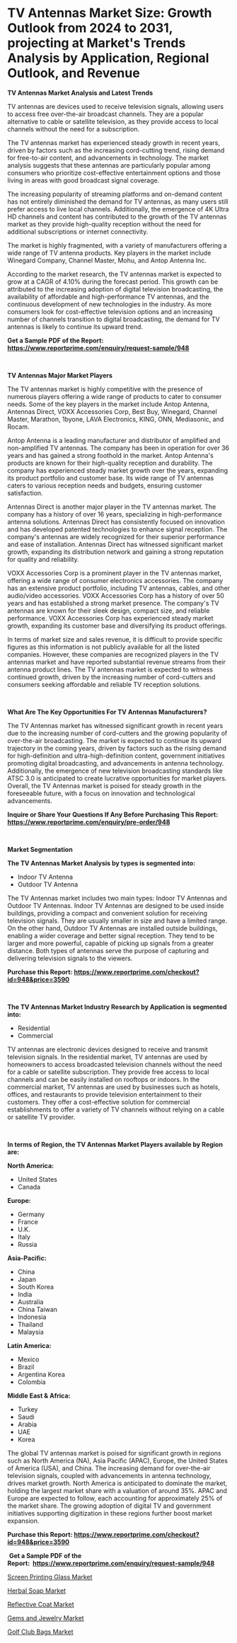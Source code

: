 <p><h1>TV Antennas Market Size: Growth Outlook from 2024 to 2031, projecting at Market's Trends Analysis by Application, Regional Outlook, and Revenue</h1></p><p><strong>TV Antennas Market Analysis and Latest Trends</strong></p>
<p><p>TV antennas are devices used to receive television signals, allowing users to access free over-the-air broadcast channels. They are a popular alternative to cable or satellite television, as they provide access to local channels without the need for a subscription.</p><p>The TV antennas market has experienced steady growth in recent years, driven by factors such as the increasing cord-cutting trend, rising demand for free-to-air content, and advancements in technology. The market analysis suggests that these antennas are particularly popular among consumers who prioritize cost-effective entertainment options and those living in areas with good broadcast signal coverage.</p><p>The increasing popularity of streaming platforms and on-demand content has not entirely diminished the demand for TV antennas, as many users still prefer access to live local channels. Additionally, the emergence of 4K Ultra HD channels and content has contributed to the growth of the TV antennas market as they provide high-quality reception without the need for additional subscriptions or internet connectivity.</p><p>The market is highly fragmented, with a variety of manufacturers offering a wide range of TV antenna products. Key players in the market include Winegard Company, Channel Master, Mohu, and Antop Antenna Inc.</p><p>According to the market research, the TV antennas market is expected to grow at a CAGR of 4.10% during the forecast period. This growth can be attributed to the increasing adoption of digital television broadcasting, the availability of affordable and high-performance TV antennas, and the continuous development of new technologies in the industry. As more consumers look for cost-effective television options and an increasing number of channels transition to digital broadcasting, the demand for TV antennas is likely to continue its upward trend.</p></p>
<p><strong>Get a Sample PDF of the Report:&nbsp; <a href="https://www.reportprime.com/enquiry/request-sample/948">https://www.reportprime.com/enquiry/request-sample/948</a></strong></p>
<p>&nbsp;</p>
<p><strong>TV Antennas Major Market Players</strong></p>
<p><p>The TV antennas market is highly competitive with the presence of numerous players offering a wide range of products to cater to consumer needs. Some of the key players in the market include Antop Antenna, Antennas Direct, VOXX Accessories Corp, Best Buy, Winegard, Channel Master, Marathon, 1byone, LAVA Electronics, KING, ONN, Mediasonic, and Rocam. </p><p>Antop Antenna is a leading manufacturer and distributor of amplified and non-amplified TV antennas. The company has been in operation for over 36 years and has gained a strong foothold in the market. Antop Antenna's products are known for their high-quality reception and durability. The company has experienced steady market growth over the years, expanding its product portfolio and customer base. Its wide range of TV antennas caters to various reception needs and budgets, ensuring customer satisfaction.</p><p>Antennas Direct is another major player in the TV antennas market. The company has a history of over 16 years, specializing in high-performance antenna solutions. Antennas Direct has consistently focused on innovation and has developed patented technologies to enhance signal reception. The company's antennas are widely recognized for their superior performance and ease of installation. Antennas Direct has witnessed significant market growth, expanding its distribution network and gaining a strong reputation for quality and reliability.</p><p>VOXX Accessories Corp is a prominent player in the TV antennas market, offering a wide range of consumer electronics accessories. The company has an extensive product portfolio, including TV antennas, cables, and other audio/video accessories. VOXX Accessories Corp has a history of over 50 years and has established a strong market presence. The company's TV antennas are known for their sleek design, compact size, and reliable performance. VOXX Accessories Corp has experienced steady market growth, expanding its customer base and diversifying its product offerings.</p><p>In terms of market size and sales revenue, it is difficult to provide specific figures as this information is not publicly available for all the listed companies. However, these companies are recognized players in the TV antennas market and have reported substantial revenue streams from their antenna product lines. The TV antennas market is expected to witness continued growth, driven by the increasing number of cord-cutters and consumers seeking affordable and reliable TV reception solutions.</p></p>
<p>&nbsp;</p>
<p><strong>What Are The Key Opportunities For TV Antennas Manufacturers?</strong></p>
<p><p>The TV Antennas market has witnessed significant growth in recent years due to the increasing number of cord-cutters and the growing popularity of over-the-air broadcasting. The market is expected to continue its upward trajectory in the coming years, driven by factors such as the rising demand for high-definition and ultra-high-definition content, government initiatives promoting digital broadcasting, and advancements in antenna technology. Additionally, the emergence of new television broadcasting standards like ATSC 3.0 is anticipated to create lucrative opportunities for market players. Overall, the TV Antennas market is poised for steady growth in the foreseeable future, with a focus on innovation and technological advancements.</p></p>
<p><strong>Inquire or Share Your Questions If Any Before Purchasing This Report: <a href="https://www.reportprime.com/enquiry/pre-order/948">https://www.reportprime.com/enquiry/pre-order/948</a></strong></p>
<p>&nbsp;</p>
<p><strong>Market Segmentation</strong></p>
<p><strong>The TV Antennas Market Analysis by types is segmented into:</strong></p>
<p><ul><li>Indoor TV Antenna</li><li>Outdoor TV Antenna</li></ul></p>
<p><p>The TV Antennas market includes two main types: Indoor TV Antennas and Outdoor TV Antennas. Indoor TV Antennas are designed to be used inside buildings, providing a compact and convenient solution for receiving television signals. They are usually smaller in size and have a limited range. On the other hand, Outdoor TV Antennas are installed outside buildings, enabling a wider coverage and better signal reception. They tend to be larger and more powerful, capable of picking up signals from a greater distance. Both types of antennas serve the purpose of capturing and delivering television signals to the viewers.</p></p>
<p><strong>Purchase this Report:&nbsp;<a href="https://www.reportprime.com/checkout?id=948&price=3590">https://www.reportprime.com/checkout?id=948&price=3590</a></strong></p>
<p>&nbsp;</p>
<p><strong>The TV Antennas Market Industry Research by Application is segmented into:</strong></p>
<p><ul><li>Residential</li><li>Commercial</li></ul></p>
<p><p>TV antennas are electronic devices designed to receive and transmit television signals. In the residential market, TV antennas are used by homeowners to access broadcasted television channels without the need for a cable or satellite subscription. They provide free access to local channels and can be easily installed on rooftops or indoors. In the commercial market, TV antennas are used by businesses such as hotels, offices, and restaurants to provide television entertainment to their customers. They offer a cost-effective solution for commercial establishments to offer a variety of TV channels without relying on a cable or satellite TV provider.</p></p>
<p>&nbsp;</p>
<p><strong>In terms of Region, the TV Antennas Market Players available by Region are:</strong></p>
<p>
    <p> <strong> North America: </strong>
        <ul>
            <li>United States</li>
            <li>Canada</li>
        </ul>
        </p> 
    <p> <strong> Europe: </strong>
        <ul>
            <li>Germany</li>
            <li>France</li>
            <li>U.K.</li>
            <li>Italy</li>
            <li>Russia</li>
        </ul>
        </p> 
    <p> <strong> Asia-Pacific: </strong>
        <ul>
            <li>China</li>
            <li>Japan</li>
            <li>South Korea</li>
            <li>India</li>
            <li>Australia</li>
            <li>China Taiwan</li>
            <li>Indonesia</li>
            <li>Thailand</li>
            <li>Malaysia</li>
        </ul>
        </p> 
    <p> <strong> Latin America: </strong>
        <ul>
            <li>Mexico</li>
            <li>Brazil</li>
            <li>Argentina Korea</li>
            <li>Colombia</li>
        </ul>
        </p> 
    <p> <strong> Middle East & Africa: </strong>
        <ul>
            <li>Turkey</li>
            <li>Saudi</li>
            <li>Arabia</li>
            <li>UAE</li>
            <li>Korea</li>
        </ul>
    </p>
    </p>
<p><p>The global TV antennas market is poised for significant growth in regions such as North America (NA), Asia Pacific (APAC), Europe, the United States of America (USA), and China. The increasing demand for over-the-air television signals, coupled with advancements in antenna technology, drives market growth. North America is anticipated to dominate the market, holding the largest market share with a valuation of around 35%. APAC and Europe are expected to follow, each accounting for approximately 25% of the market share. The growing adoption of digital TV and government initiatives supporting digitization in these regions further boost market expansion.</p></p>
<p><strong>Purchase this Report: <a href="https://www.reportprime.com/checkout?id=948&price=3590">https://www.reportprime.com/checkout?id=948&price=3590</a></strong></p>
<p>&nbsp;<strong>Get a Sample PDF of the Report:&nbsp;&nbsp;<a href="https://www.reportprime.com/enquiry/request-sample/948">https://www.reportprime.com/enquiry/request-sample/948</a></strong></p>
<p><strong></strong></p>
<p><p><a href="https://github.com/nicoletavirag/Market-Research-Report-List-1/blob/main/screen-printing-glass-market.md">Screen Printing Glass Market</a></p><p><a href="https://github.com/wwwkeltoum/Market-Research-Report-List-1/blob/main/herbal-soap-market.md">Herbal Soap Market</a></p><p><a href="https://github.com/mharielmesa/Market-Research-Report-List-1/blob/main/reflective-coat-market.md">Reflective Coat Market</a></p><p><a href="https://github.com/zeberleansnyderallisonwjfli/Market-Research-Report-List-1/blob/main/gems-and-jewelry-market.md">Gems and Jewelry Market</a></p><p><a href="https://github.com/changoleonlaverguenzanoexiste/Market-Research-Report-List-1/blob/main/golf-club-bags-market.md">Golf Club Bags Market</a></p></p>